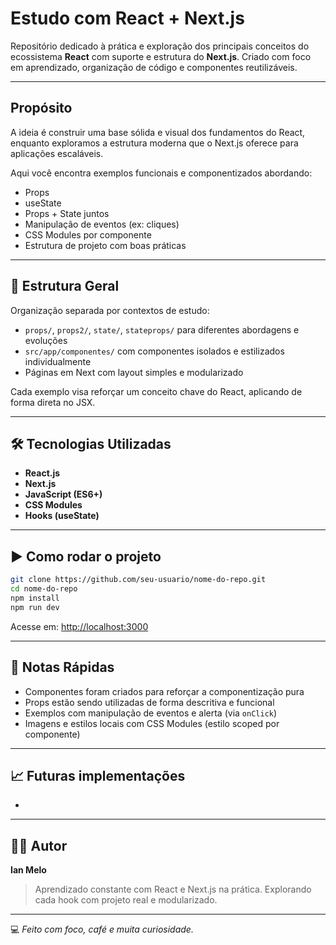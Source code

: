 #  Estudo com React + Next.js

Repositório dedicado à prática e exploração dos principais conceitos do ecossistema **React** com suporte e estrutura do **Next.js**. Criado com foco em aprendizado, organização de código e componentes reutilizáveis.

---

##  Propósito

A ideia é construir uma base sólida e visual dos fundamentos do React, enquanto exploramos a estrutura moderna que o Next.js oferece para aplicações escaláveis.

Aqui você encontra exemplos funcionais e componentizados abordando:

* Props
* useState
* Props + State juntos
* Manipulação de eventos (ex: cliques)
* CSS Modules por componente
* Estrutura de projeto com boas práticas

---

## 📂 Estrutura Geral

Organização separada por contextos de estudo:

* `props/`, `props2/`, `state/`, `stateprops/` para diferentes abordagens e evoluções
* `src/app/componentes/` com componentes isolados e estilizados individualmente
* Páginas em Next com layout simples e modularizado

Cada exemplo visa reforçar um conceito chave do React, aplicando de forma direta no JSX.

---

## 🛠 Tecnologias Utilizadas

* **React.js**
* **Next.js**
* **JavaScript (ES6+)**
* **CSS Modules**
* **Hooks (useState)**

---

## ▶️ Como rodar o projeto

```bash
git clone https://github.com/seu-usuario/nome-do-repo.git
cd nome-do-repo
npm install
npm run dev
```

Acesse em: [http://localhost:3000](http://localhost:3000)

---

## 📌 Notas Rápidas

* Componentes foram criados para reforçar a componentização pura
* Props estão sendo utilizadas de forma descritiva e funcional
* Exemplos com manipulação de eventos e alerta (via `onClick`)
* Imagens e estilos locais com CSS Modules (estilo scoped por componente)

---

## 📈 Futuras implementações

*

---

## 👨‍💻 Autor

**Ian Melo**

> Aprendizado constante com React e Next.js na prática. Explorando cada hook com projeto real e modularizado.

---


💻 *Feito com foco, café e muita curiosidade.*
